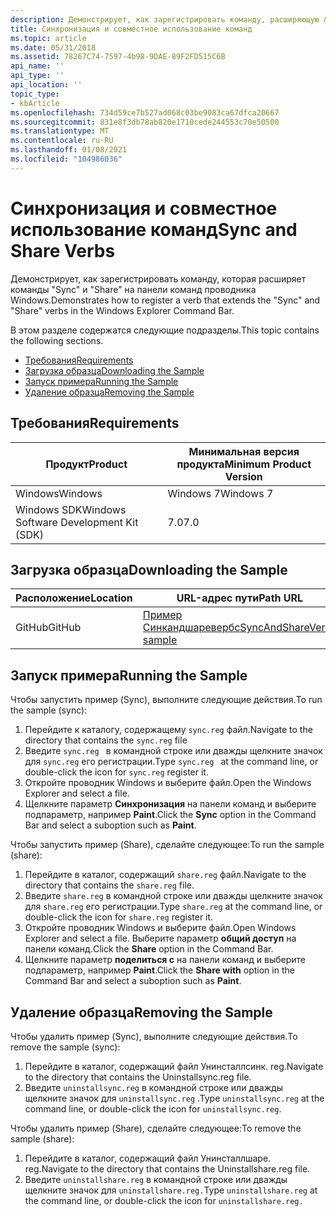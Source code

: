 ```yaml
---
description: Демонстрирует, как зарегистрировать команду, расширяющую &\# 0034; Синхронизация&\# 0034; и &\# 0034; Совместное использование \# команд&0034; на панели команд проводника Windows.
title: Синхронизация и совместное использование команд
ms.topic: article
ms.date: 05/31/2018
ms.assetid: 78267C74-7597-4b98-9DAE-89F2FD515C6B
api_name: ''
api_type: ''
api_location: ''
topic_type:
- kbArticle
ms.openlocfilehash: 734d59ce7b527ad068c03be9083ca67dfca20667
ms.sourcegitcommit: 831e8f3db78ab820e1710cede244553c70e50500
ms.translationtype: MT
ms.contentlocale: ru-RU
ms.lasthandoff: 01/08/2021
ms.locfileid: "104986036"
---
```

# <a name="sync-and-share-verbs"></a><span data-ttu-id="7e71d-103">Синхронизация и совместное использование команд</span><span class="sxs-lookup"><span data-stu-id="7e71d-103">Sync and Share Verbs</span></span>

<span data-ttu-id="7e71d-104">Демонстрирует, как зарегистрировать команду, которая расширяет команды "Sync" и "Share" на панели команд проводника Windows.</span><span class="sxs-lookup"><span data-stu-id="7e71d-104">Demonstrates how to register a verb that extends the "Sync" and "Share" verbs in the Windows Explorer Command Bar.</span></span>

<span data-ttu-id="7e71d-105">В этом разделе содержатся следующие подразделы.</span><span class="sxs-lookup"><span data-stu-id="7e71d-105">This topic contains the following sections.</span></span>

-   [<span data-ttu-id="7e71d-106">Требования</span><span class="sxs-lookup"><span data-stu-id="7e71d-106">Requirements</span></span>](#requirements)
-   [<span data-ttu-id="7e71d-107">Загрузка образца</span><span class="sxs-lookup"><span data-stu-id="7e71d-107">Downloading the Sample</span></span>](#downloading-the-sample)
-   [<span data-ttu-id="7e71d-108">Запуск примера</span><span class="sxs-lookup"><span data-stu-id="7e71d-108">Running the Sample</span></span>](#running-the-sample)
-   [<span data-ttu-id="7e71d-109">Удаление образца</span><span class="sxs-lookup"><span data-stu-id="7e71d-109">Removing the Sample</span></span>](#removing-the-sample)

## <a name="requirements"></a><span data-ttu-id="7e71d-110">Требования</span><span class="sxs-lookup"><span data-stu-id="7e71d-110">Requirements</span></span>



| <span data-ttu-id="7e71d-111">Продукт</span><span class="sxs-lookup"><span data-stu-id="7e71d-111">Product</span></span>                                | <span data-ttu-id="7e71d-112">Минимальная версия продукта</span><span class="sxs-lookup"><span data-stu-id="7e71d-112">Minimum Product Version</span></span> |
|----------------------------------------|-------------------------|
| <span data-ttu-id="7e71d-113">Windows</span><span class="sxs-lookup"><span data-stu-id="7e71d-113">Windows</span></span>                                | <span data-ttu-id="7e71d-114">Windows 7</span><span class="sxs-lookup"><span data-stu-id="7e71d-114">Windows 7</span></span>               |
| <span data-ttu-id="7e71d-115">Windows SDK</span><span class="sxs-lookup"><span data-stu-id="7e71d-115">Windows Software Development Kit (SDK)</span></span> | <span data-ttu-id="7e71d-116">7.0</span><span class="sxs-lookup"><span data-stu-id="7e71d-116">7.0</span></span>                     |



 

## <a name="downloading-the-sample"></a><span data-ttu-id="7e71d-117">Загрузка образца</span><span class="sxs-lookup"><span data-stu-id="7e71d-117">Downloading the Sample</span></span>

| <span data-ttu-id="7e71d-118">Расположение</span><span class="sxs-lookup"><span data-stu-id="7e71d-118">Location</span></span>      | <span data-ttu-id="7e71d-119">URL-адрес пути</span><span class="sxs-lookup"><span data-stu-id="7e71d-119">Path URL</span></span>                                                                                             |
|---------------|------------------------------------------------------------------------------------------------------|
| <span data-ttu-id="7e71d-120">GitHub</span><span class="sxs-lookup"><span data-stu-id="7e71d-120">GitHub</span></span>  | [<span data-ttu-id="7e71d-121">Пример Синкандшаревербс</span><span class="sxs-lookup"><span data-stu-id="7e71d-121">SyncAndShareVerbs sample</span></span>](https://github.com/microsoft/Windows-classic-samples/tree/master/Samples/Win7Samples/winui/shell/appshellintegration/SyncAndShareVerbs) |

## <a name="running-the-sample"></a><span data-ttu-id="7e71d-122">Запуск примера</span><span class="sxs-lookup"><span data-stu-id="7e71d-122">Running the Sample</span></span>

<span data-ttu-id="7e71d-123">Чтобы запустить пример (Sync), выполните следующие действия.</span><span class="sxs-lookup"><span data-stu-id="7e71d-123">To run the sample (sync):</span></span>

1.  <span data-ttu-id="7e71d-124">Перейдите к каталогу, содержащему `sync.reg` файл.</span><span class="sxs-lookup"><span data-stu-id="7e71d-124">Navigate to the directory that contains the `sync.reg` file</span></span>
2.  <span data-ttu-id="7e71d-125">Введите `sync.reg ` в командной строке или дважды щелкните значок для `sync.reg` его регистрации.</span><span class="sxs-lookup"><span data-stu-id="7e71d-125">Type `sync.reg ` at the command line, or double-click the icon for `sync.reg` register it.</span></span>
3.  <span data-ttu-id="7e71d-126">Откройте проводник Windows и выберите файл.</span><span class="sxs-lookup"><span data-stu-id="7e71d-126">Open the Windows Explorer and select a file.</span></span>
4.  <span data-ttu-id="7e71d-127">Щелкните параметр **Синхронизация** на панели команд и выберите подпараметр, например **Paint**.</span><span class="sxs-lookup"><span data-stu-id="7e71d-127">Click the **Sync** option in the Command Bar and select a suboption such as **Paint**.</span></span>

<span data-ttu-id="7e71d-128">Чтобы запустить пример (Share), сделайте следующее:</span><span class="sxs-lookup"><span data-stu-id="7e71d-128">To run the sample (share):</span></span>

1.  <span data-ttu-id="7e71d-129">Перейдите в каталог, содержащий `share.reg` файл.</span><span class="sxs-lookup"><span data-stu-id="7e71d-129">Navigate to the directory that contains the `share.reg` file.</span></span>
2.  <span data-ttu-id="7e71d-130">Введите `share.reg` в командной строке или дважды щелкните значок для `share.reg` его регистрации.</span><span class="sxs-lookup"><span data-stu-id="7e71d-130">Type `share.reg` at the command line, or double-click the icon for `share.reg` register it.</span></span>
3.  <span data-ttu-id="7e71d-131">Откройте проводник Windows и выберите файл.</span><span class="sxs-lookup"><span data-stu-id="7e71d-131">Open Windows Explorer and select a file.</span></span> <span data-ttu-id="7e71d-132">Выберите параметр **общий доступ** на панели команд.</span><span class="sxs-lookup"><span data-stu-id="7e71d-132">Click the **Share** option in the Command Bar.</span></span>
4.  <span data-ttu-id="7e71d-133">Щелкните параметр **поделиться с** на панели команд и выберите подпараметр, например **Paint**.</span><span class="sxs-lookup"><span data-stu-id="7e71d-133">Click the **Share with** option in the Command Bar and select a suboption such as **Paint**.</span></span>

## <a name="removing-the-sample"></a><span data-ttu-id="7e71d-134">Удаление образца</span><span class="sxs-lookup"><span data-stu-id="7e71d-134">Removing the Sample</span></span>

<span data-ttu-id="7e71d-135">Чтобы удалить пример (Sync), выполните следующие действия.</span><span class="sxs-lookup"><span data-stu-id="7e71d-135">To remove the sample (sync):</span></span>

1.  <span data-ttu-id="7e71d-136">Перейдите в каталог, содержащий файл Унинсталлсинк. reg.</span><span class="sxs-lookup"><span data-stu-id="7e71d-136">Navigate to the directory that contains the Uninstallsync.reg file.</span></span>
2.  <span data-ttu-id="7e71d-137">Введите `uninstallsync.reg` в командной строке или дважды щелкните значок для `uninstallsync.reg` .</span><span class="sxs-lookup"><span data-stu-id="7e71d-137">Type `uninstallsync.reg` at the command line, or double-click the icon for `uninstallsync.reg`.</span></span>

<span data-ttu-id="7e71d-138">Чтобы удалить пример (Share), сделайте следующее:</span><span class="sxs-lookup"><span data-stu-id="7e71d-138">To remove the sample (share):</span></span>

1.  <span data-ttu-id="7e71d-139">Перейдите в каталог, содержащий файл Унинсталлшаре. reg.</span><span class="sxs-lookup"><span data-stu-id="7e71d-139">Navigate to the directory that contains the Uninstallshare.reg file.</span></span>
2.  <span data-ttu-id="7e71d-140">Введите `uninstallshare.reg` в командной строке или дважды щелкните значок для `uninstallshare.reg.`</span><span class="sxs-lookup"><span data-stu-id="7e71d-140">Type `uninstallshare.reg` at the command line, or double-click the icon for `uninstallshare.reg.`</span></span>

 

 



